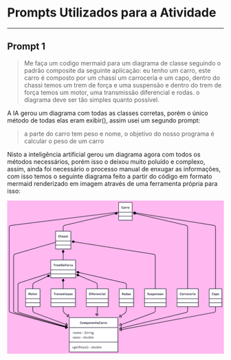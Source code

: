 # Prompts Utilizados para a Atividade

---

## Prompt 1

> Me faça um codigo mermaid para um diagrama de classe seguindo o padrão composite da seguinte aplicação: eu tenho um carro, este carro é composto por um chassi um carroceria e um capo, dentro do chassi temos um trem de força e uma suspensão e dentro do trem de força temos um motor, uma transmissão diferencial e rodas. o diagrama deve ser tão simples quanto possível. 

 A IA gerou um diagrama com todas as classes corretas, porém o único método de todas elas eram exibir(), assim usei um segundo prompt: 
 
 > a parte do carro tem peso e nome, o objetivo do nosso programa é calcular o peso de um carro
 
Nisto a inteligência artificial gerou um diagrama agora com todos os métodos necessários, porém isso o deixou muito poluído e complexo, assim, ainda foi necessário o processo manual de enxugar as informações, com isso temos o seguinte diagrama feito a partir do código em formato mermaid renderizado em imagem através de uma ferramenta própria para isso:

![Diagrama de Classe](Untitled%20diagram-2025-10-07-201130.png)

